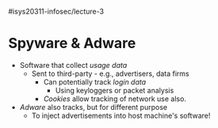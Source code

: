 #isys20311-infosec/lecture-3 
# Spyware & Adware

- Software that collect *usage data*
	- Sent to third-party - e.g., advertisers, data firms
		- Can potentially track *login data*
			- Using keyloggers or packet analysis
		- *Cookies* allow tracking of network use also.
- *Adware* also tracks, but for different purpose
	- To inject advertisements into host machine's software!
